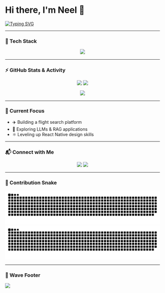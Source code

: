 # Hi there, I'm Neel 👋

[![Typing SVG](https://readme-typing-svg.herokuapp.com?font=Fira+Code&size=25&duration=3000&pause=1000&color=FF5733&center=true&vCenter=true&multiline=true&width=600&lines=🚀+Developer+%7C+AI+Enthusiast;✈️+Building+Flight+Search+Apps;⚛️+Loves+React+Native+%26+RAG+Apps)](https://git.io/typing-svg)

---

### 🔧 Tech Stack  
<p align="center">
  <img src="https://skillicons.dev/icons?i=python,react,nodejs,aws,ts,tailwind,git,linux&perline=5" />
</p>

---

### ⚡ GitHub Stats & Activity
<p align="center">
  <img src="https://github-readme-stats.vercel.app/api?username=your-username&show_icons=true&theme=radical" height="165"/>
  <img src="https://github-readme-streak-stats.herokuapp.com/?user=your-username&theme=radical" height="165"/>
</p>

<p align="center">
  <img src="https://github-readme-activity-graph.vercel.app/graph?username=your-username&theme=react-dark&hide_border=true" />
</p>

---

### 🌱 Current Focus
- ✈️ Building a flight search platform  
- 🤖 Exploring LLMs & RAG applications  
- ⚛️ Leveling up React Native design skills  

---

### 📬 Connect with Me  
<p align="center">
  <a href="https://linkedin.com/in/your-link"><img src="https://img.shields.io/badge/LinkedIn-blue?style=for-the-badge&logo=linkedin"/></a>
  <a href="https://yourportfolio.com"><img src="https://img.shields.io/badge/Portfolio-24292f?style=for-the-badge&logo=google-chrome&logoColor=white"/></a>
</p>

---

### 🐍 Contribution Snake
![GitHub Snake Light](https://raw.githubusercontent.com/Platane/snk/output/github-contribution-grid-snake.svg#gh-light-mode-only)
![GitHub Snake Dark](https://raw.githubusercontent.com/Platane/snk/output/github-contribution-grid-snake-dark.svg#gh-dark-mode-only)

---

### 🌊 Wave Footer
<img src="https://capsule-render.vercel.app/api?type=waving&color=0:FF5733,100:FFC300&height=120&section=footer"/>
